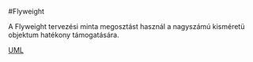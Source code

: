 #Flyweight

A Flyweight tervezési minta megosztást használ a nagyszámú kisméretü objektum hatékony támogatására.

[UML](./flyweight.png)